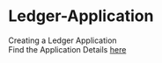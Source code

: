 # Ledger-Application
Creating a Ledger Application <br />
Find the Application Details [here](https://codu.ai/coding-problem/the%20ledger%20co) 
